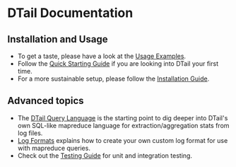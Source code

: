 DTail Documentation
===================

## Installation and Usage

* To get a taste, please have a look at the [Usage Examples](./examples.md).
* Follow the [Quick Starting Guide](./quickstart.md) if you are looking into DTail your first time.
* For a more sustainable setup, please follow the [Installation Guide](./installation.md).

## Advanced topics

* The [DTail Query Language](./querylanguage.md) is the starting point to dig deeper into DTail's own SQL-like mapreduce language for extraction/aggregation stats from log files.
* [Log Formats](./logformats.md) explains how to create your own custom log format for use with mapreduce queries.
* Check out the [Testing Guide](./testing.md) for unit and integration testing.
